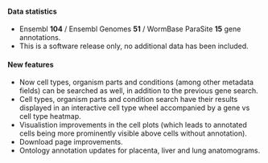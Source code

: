 #### Data statistics

- Ensembl **104** / Ensembl Genomes **51** / WormBase ParaSite **15** gene annotations.   
- This is a software release only, no additional data has been included.

#### New features

- Now cell types, organism parts and conditions (among other metadata fields) can be searched as well, in addition to the previous gene search.
- Cell types, organism parts and condition search have their results displayed in an interactive cell type wheel accompanied by a gene vs cell type heatmap.
- Visualistion improvements in the cell plots (which leads to annotated cells being more prominently visible above cells without annotation).
- Download page improvements.
- Ontology annotation updates for placenta, liver and lung anatomograms.
